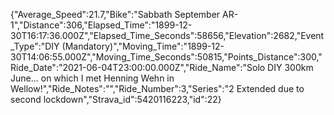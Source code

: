 {"Average_Speed":21.7,"Bike":"Sabbath September AR-1","Distance":306,"Elapsed_Time":"1899-12-30T16:17:36.000Z","Elapsed_Time_Seconds":58656,"Elevation":2682,"Event_Type":"DIY (Mandatory)","Moving_Time":"1899-12-30T14:06:55.000Z","Moving_Time_Seconds":50815,"Points_Distance":300,"Ride_Date":"2021-06-04T23:00:00.000Z","Ride_Name":"Solo DIY 300km June... on which I met Henning Wehn in Wellow!","Ride_Notes":"","Ride_Number":3,"Series":"2 Extended due to second lockdown","Strava_id":5420116223,"id":22}